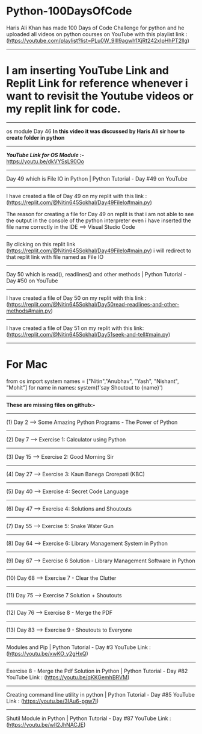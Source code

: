 # Python-100DaysOfCode       
 Haris Ali Khan has made 100 Days of Code Challenge for python and he uploaded all videos on python courses on YouTube with this playlist link : (https://youtube.com/playlist?list=PLu0W_9lII9agwh1XjRt242xIpHhPT2llg) 
_______________________________________________________________________________________________________________________________________
# I am inserting YouTube Link and Replit Link for reference whenever i want  to revisit the Youtube videos or my replit link for code.
_______________________________________________________________________________________________________________________________________
os module Day 46
**In this video it was discussed by Haris Ali sir how to create folder in python**
____________________________________
***YouTube Link for OS Module :-***    
https://youtu.be/dkVYSsL90Oo
___________________________________________________________________________
Day 49 which is File IO in Python | Python Tutorial - Day #49 on YouTube 
___________________________________________________________________________
I have created a file of Day 49 on my replit with this link : (https://replit.com/@Nitin645Sokhal/Day49FileIo#main.py)

The reason for creating a file for Day 49 on replit is that i am not able to see the output in the console of the python interpreter
even i have inserted the file name correctly in the IDE ==> Visual Studio Code 
___________________________________________________________________________
By clicking on this replit link (https://replit.com/@Nitin645Sokhal/Day49FileIo#main.py) i will redirect to that replit link with file named as File IO
___________________________________________________________________________
Day 50 which is read(), readlines() and other methods | Python Tutorial - Day #50 on YouTube 
___________________________________________________________________________
I have created a file of Day 50 on my replit with this link : (https://replit.com/@Nitin645Sokhal/Day50read-readlines-and-other-methods#main.py)
___________________________________________________________________________
I have created a file of Day 51 on my replit with this link: (https://replit.com/@Nitin645Sokhal/Day51seek-and-tell#main.py)
_______________________________________________________________________________________________________________________________________
# For Mac
from os import system
names = ["Nitin","Anubhav", "Yash", "Nishant", "Mohit"]
for name in names:
  system(f'say Shoutout to {name}')
_______________________________________________________________________________________________________________________________________
**These are missing files on github:-**
___________________________________________________________________________
(1) Day 2 --> Some Amazing Python Programs - The Power of Python
___________________________________________________________________________
(2) Day 7 --> Exercise 1: Calculator using Python
___________________________________________________________________________
(3) Day 15 --> Exercise 2: Good Morning Sir 
___________________________________________________________________________
(4) Day 27 --> Exercise 3: Kaun Banega Crorepati (KBC)
___________________________________________________________________________
(5) Day 40 --> Exercise 4: Secret Code Language 
___________________________________________________________________________
(6) Day 47 --> Exercise 4: Solutions and Shoutouts 
___________________________________________________________________________
(7) Day 55 --> Exercise 5: Snake Water Gun 
___________________________________________________________________________
(8) Day 64 --> Exercise 6: Library Management System in Python
___________________________________________________________________________
(9) Day 67 --> Exercise 6 Solution - Library Management Software in Python
___________________________________________________________________________
(10) Day 68 --> Exercise 7 - Clear the Clutter
___________________________________________________________________________
(11) Day 75 --> Exercise 7 Solution + Shoutouts
___________________________________________________________________________
(12) Day 76 --> Exercise 8 - Merge the PDF
___________________________________________________________________________
(13) Day 83 --> Exercise 9 - Shoutouts to Everyone
___________________________________________________________________________
Modules and Pip | Python Tutorial - Day #3
YouTube Link : (https://youtu.be/xwKO_y2gHxQ)
___________________________________________________________________________
Exercise 8 - Merge the Pdf Solution in Python | Python Tutorial - Day #82
YouTube Link : (https://youtu.be/qKKGemhBRVM)
___________________________________________________________________________
Creating command line utility in python | Python Tutorial - Day #85
YouTube Link : (https://youtu.be/3IAu6-pgw7I)
___________________________________________________________________________
Shutil Module in Python | Python Tutorial - Day #87
YouTube Link : (https://youtu.be/wII2JhNACJE)


